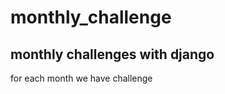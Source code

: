 # monthly_challenge

<h2>
monthly challenges with django
</h2>
<p>
for each month we have challenge
</p>
